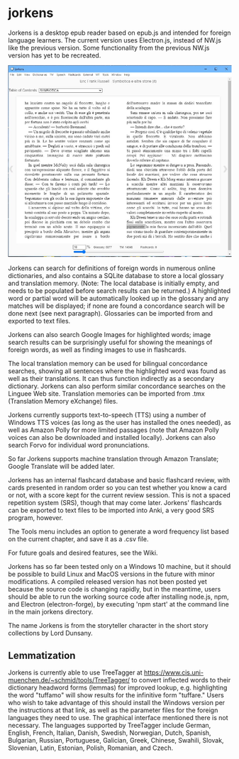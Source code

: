 # jorkens
Jorkens is a desktop epub reader based on epub.js and intended for foreign language learners. The current version uses Electron.js, instead of NW.js like the previous version. Some functionality from the previous NW.js version has yet to be recreated. 

![screen shot](screenshot.JPG)

Jorkens can search for definitions of foreign words in numerous online dictionaries, and also contains a SQLite database to store a local glossary and translation memory. (Note: The local database is initially empty, and needs to be populated before search results can be returned.) A highlighted word or partial word will be automatically looked up in the glossary and any matches will be displayed; if none are found a concordance search will be done next (see next paragraph). Glossaries can be imported from and exported to text files. 

Jorkens can also search Google Images for highlighted words; image search results can be surprisingly useful for showing the meanings of foreign words, as well as finding images to use in flashcards. 

The local translation memory can be used for bilingual concordance searches, showing all sentences where the highlighted word was found as well as their translations.  It can thus function indirectly as a secondary dictionary. Jorkens can also perform similar concordance searches on the Linguee Web site.  Translation memories can be imported from .tmx (Translation Memory eXchange) files. 

Jorkens currently supports text-to-speech (TTS) using a number of Windows TTS voices (as long as the user has installed the ones needed), as well as Amazon Polly for more limited passages (note that Amazon Polly voices can also be downloaded and installed locally). Jorkens can also search Forvo for individual word pronunciations. 

So far Jorkens supports machine translation through Amazon Translate; Google Translate will be added later. 

Jorkens has an internal flashcard database and basic flashcard review, with cards presented in random order so you can test whether you know a card or not, with a score kept for the current review session. This is not a spaced repetition system (SRS), though that may come later. Jorkens' flashcards can be exported to text files to be imported into Anki, a very good SRS program, however. 

The Tools menu includes an option to generate a word frequency list based on the current chapter, and save it as a .csv file. 

For future goals and desired features, see the Wiki. 

Jorkens has so far been tested only on a Windows 10 machine, but it should be possible to build Linux and MacOS versions in the future with minor modifications. A compiled released version has not been posted yet because the source code is changing rapidly, but in the meantime, users should be able to run the working source code after installing node.js, npm, and Electron (electron-forge), by executing 'npm start' at the command line in the main jorkens directory. 

The name Jorkens is from the storyteller character in the short story collections by Lord Dunsany. 

## Lemmatization ##

Jorkens is currently able to use TreeTagger at https://www.cis.uni-muenchen.de/~schmid/tools/TreeTagger/ to convert inflected words to their dictionary headword forms (lemmas) for improved lookup, e.g. highlighting the word "tuffamo" will show results for the infinitive form "tuffare." Users who wish to take advantage of this should install the Windows version per the instructions at that link, as well as the parameter files for the foreign languages they need to use. The graphical interface mentioned there is not necessary. The languages supported by TreeTagger include German, English, French, Italian, Danish, Swedish, Norwegian, Dutch, Spanish, Bulgarian, Russian, Portuguese, Galician, Greek, Chinese, Swahili, Slovak, Slovenian, Latin, Estonian, Polish, Romanian, and Czech. 
